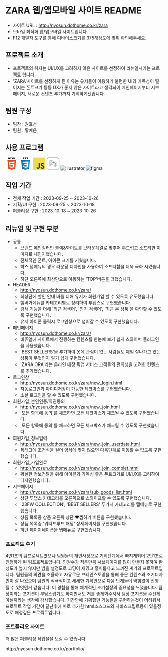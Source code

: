 <h1>ZARA 웹/앱모바일 사이트 README</h1>
<ul>
  <li>사이트 URL : <a href="http://nyosun.dothome.co.kr/zara">http://nyosun.dothome.co.kr/zara</a></li>
  <li> 모바일 최적화 웹/앱모바일 사이트입니다.</li>
  <li>F12 개발자 도구를 통해 디바이스크기를 375해상도에 맞춰 확인해주세요.</li>
</ul>
<h2>프로젝트 소개</h2>
<ul>
  <li>프로젝트의 취지는 UI/UX를 고려하지 않은 사이트를 선정하여 리뉴얼시키는 프로젝트 입니다.</li>
  <li>'ZARA'사이트를 선정하게 된 이유는 유저들이 이용하기 불편한 UI와 가독성이 떨어지는 폰트크기 등등 UX가 좋지 않은 사이트라고 생각되어 메인페이지부터 서브페이지, 새로운 컨텐츠 추가까지 기획하게됐습니다.</li>
</ul>
<h2>팀원 구성</h2>
<ul>
  <li>팀장 : 권효선</li>
  <li>팀원 : 황예은</li>
</ul>
<h2>사용 프로그램</h2>
<p align="left">
  <img src="https://raw.githubusercontent.com/devicons/devicon/master/icons/html5/html5-original-wordmark.svg" alt="html5" width="40" height="40"/>
  <img src="https://raw.githubusercontent.com/devicons/devicon/master/icons/css3/css3-original-wordmark.svg" alt="css3" width="40" height="40"/>
  <img src="https://raw.githubusercontent.com/devicons/devicon/master/icons/javascript/javascript-original.svg" alt="javascript" width="40" height="40"/>
  <img src="https://raw.githubusercontent.com/devicons/devicon/master/icons/photoshop/photoshop-line.svg" alt="photoshop" width="40" height="40"/>
  <img src="https://www.vectorlogo.zone/logos/adobe_illustrator/adobe_illustrator-icon.svg" alt="illustrator" width="40" height="40"/>
  <img src="https://www.vectorlogo.zone/logos/figma/figma-icon.svg" alt="figma" width="40" height="40"/>
</p>
<h2>작업 기간</h2>
<ul>
  <li>전체 작업 기간 : 2023-09-25 ~ 2023-10-26</li>
  <li>기획/UI 구현 : 2023-09-25 ~ 2023-10-18</li>
  <li>퍼블리싱 구현 : 2023-10-18 ~ 2023-10-26</li>
</ul>
<h2>리뉴얼 및 구현 부분</h2>
<ul>
  <li>공통
    <ul>
      <li>브랜드 메인컬러인 블랙&화이트를 브라운계열로 맞추어 부드럽고 소프티한 이미지로 체인지했습니다.</li>
      <li>전체적인 폰트, 아이콘 크기를 키웠습니다.</li>
      <li>박스 탭메뉴의 경우 라운딩 디자인을 사용하여 소프티함을 더욱 극화 시켰습니다.</li>
      <li>하단 오른쪽에 최상단으로 이동하는 'TOP'버튼을 더했습니다.</li>
    </ul>
  </li>
  <li>HEADER
    <ul>
      <li><a href="http://nyosun.dothome.co.kr/zara/">http://nyosun.dothome.co.kr/zara/</a></li>
      <li>최상단에 할인 안내 바를 더해 유저가 회원가입 할 수 있도록 유도했습니다.</li>
      <li>햄버거메뉴를 카테고리별로 정리하여 투댑스로 구현했습니다.</li>
      <li>검색 기능을 더해 '최근 검색어', '인기 검색어', '최근 본 상품'을 확인할 수 있도록 구현했습니다.</li>
      <li>유저 아이콘 클릭시 로그인창으로 넘어갈 수 있도록 구현했습니다.</li>
    </ul>
  </li>
  <li>메인페이지
    <ul>
      <li><a href="http://nyosun.dothome.co.kr/zara/">http://nyosun.dothome.co.kr/zara/</a></li>
      <li>비쥬얼에 사이트에서 진행하는 컨텐츠를 한눈에 보기 쉽게 스와이퍼 플러그인을 사용했습니다.</li>
      <li>'BEST SELLERS'을 추가하여 옷에 관심이 없는 사람들도 제일 잘나가고 있는 상품이 무엇인지 알기 쉽게 구현했습니다.</li>
      <li>'ZARA ORA'라는 온라인 매장 픽업 서비스 고객들의 편의성을 고려한 컨텐츠를 추가했습니다.</li>
    </ul>
  </li>
  <li>로그인창
    <ul>
      <li><a href="http://nyosun.dothome.co.kr/zara/new_login.html">http://nyosun.dothome.co.kr/zara/new_login.html</a></li>
      <li>자동로그인과 아이디저장이 가능한 체크박스를 구현했습니다.</li>
      <li>소셜 로그인을 할 수 있도록 구현했습니다.</li>
    </ul>
  </li>
  <li>회원가입_본인인증/약관동의
    <ul>
      <li><a href="http://nyosun.dothome.co.kr/zara/new_join.html">http://nyosun.dothome.co.kr/zara/new_join.html</a></li>
      <li>'모든 항목에 동의'를 체크하면 모든 체크박스가 체크될 수 있도록 구현했습니다.</li>
      <li>'모든 항목에 동의'를 체크하면 모든 체크박스가 체크될 수 있도록 구현했습니다.</li>
    </ul>
  </li>
  <li>회원가입_정보입력
    <ul>
      <li><a href="http://nyosun.dothome.co.kr/zara/new_join_userdata.html">http://nyosun.dothome.co.kr/zara/new_join_userdata.html</a></li>
      <li>폼태그에 조건식을 걸어 양식에 맞지 않으면 다음단계로 이동할 수 없도록 구현했습니다.</li>
    </ul>
  </li>
  <li>회원가입_가입완료
    <ul>
      <li><a href="http://nyosun.dothome.co.kr/zara/new_join_complet.html">http://nyosun.dothome.co.kr/zara/new_join_complet.html</a></li>
      <li>확실한 정보전달을 위해 아이콘과 가독성 좋은 폰트크기로 UI/UX를 고려하여 디자인했습니다.</li>
    </ul>
  </li>
  <li>서브페이지
    <ul>
      <li><a href="http://nyosun.dothome.co.kr/zara/sub_goods_list.html">http://nyosun.dothome.co.kr/zara/sub_goods_list.html</a></li>
      <li>상단 투댑스 카테고리를 오른쪽으로 스와이프할 수 있도록 구현했습니다.</li>
      <li>'23FW COLLECTION', 'BEST SELLERS' 두가지 카테고리를 탭메뉴로 구현했습니다.</li>
      <li>상품 목록중 상품 오른쪽 상단 ♥찜하기 버튼을 구현했습니다.</li>
      <li>상품 목록중 '워터프루프 패딩' 상세페이지를 구현했습니다.</li>
      <li>하단 페이지네이션을 탭메뉴로 구현했습니다.</li>
    </ul>
  </li>
</ul>
<h3>프로젝트 후기</h3>
<p>4인1조의 팀프로젝트였으나 팀원들의 개인사정으로 기획단계에서 빠지게되어 2인1조로 진행하게 된 팀프로젝트입니다. 인원수가 적은만큼 서브페이지를 많이 만들지 못하여 완성도가 높지 않지만 밤을 샐정도로 코딩이 재밌고 흥미롭다고 느껴진 계기의 프로젝트입니다. 팀원들의 의견을 조율하고 자유로운 브레인스토밍을 통해 좋은 컨텐츠와 초기디자인이 잘 나왔으며 팀원의 적극적이고 세세한 기획안으로 다음 단계들이 막힘없이 진행 될 수 있엇던거 같습니다. 이 경험을 통해 체계적인 초기설정의 중요성을 느꼈습니다. 팀장이라는 포지션이 부담스럽기도 하지만서도 저를 좋게봐주셔서 팀장 포지션을 주신게 아닐까라는 생각에 감사했습니다. 기간안에 기획했던 기능들을 구현하는것이 어려워서 프로젝트 작업 기간이 끝난후에 따로 추가한 html소스코드와 자바스크립트등이 있을정도로 애정깊은 프로젝트입니다.</p>
<h3>포트폴리오 사이트</h3>
<p>더 많은 퍼블리싱 작업물을 보실 수 있습니다. </p>
<p>http://nyosun.dothome.co.kr/portfolio/</p>
